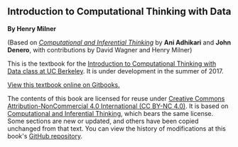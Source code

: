 Introduction to Computational Thinking with Data
-------------------------------

**By Henry Milner**

(Based on [*Computational and Inferential Thinking*](https://inferentialthinking.org) by **Ani Adhikari** and **John Denero**, with contributions by David Wagner and Henry Milner)

This is the textbook for the [Introduction to Computational Thinking with Data class at UC Berkeley][data8r].  It is under development in the summer of 2017.

[View this textbook online on Gitbooks.][gitbook]

[data8r]: http://data8r.org/
[gitbook]: https://data-8r.gitbooks.io/textbook/content/

The contents of this book are licensed for reuse under [Creative Commons Attribution-NonCommercial 4.0 International (CC BY-NC 4.0)](http://creativecommons.org/licenses/by-nc/4.0/).  It is based on [Computational and Inferential Thinking](https://inferentialthinking.org), which bears the same license.  Some sections are new or updated, and others have been copied unchanged from that text.  You can view the history of modifications at this book's [GitHub repository](https://github.com/data-8r/textbook).
